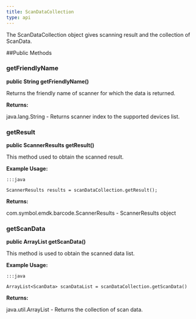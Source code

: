 ```yaml
---
title: ScanDataCollection
type: api
---
```



The ScanDataCollection object gives scanning result and the collection of
 ScanData.
 
 

##Public Methods

### getFriendlyName

**public String getFriendlyName()**

Returns the friendly name of scanner for which the data is returned.

**Returns:**

java.lang.String - Returns scanner index to the supported devices list.

### getResult

**public ScannerResults getResult()**

This method used to obtain the scanned result.
 
 

**Example Usage:**
	
	:::java
	
	ScannerResults results = scanDataCollection.getResult();
	


**Returns:**

com.symbol.emdk.barcode.ScannerResults - ScannerResults object

### getScanData

**public ArrayList getScanData()**

This method is used to obtain the scanned data list.
 
 

**Example Usage:**
	
	:::java
	
	ArrayList<ScanData> scanDataList = scanDataCollection.getScanData()
	


**Returns:**

java.util.ArrayList - Returns the collection of scan data.

